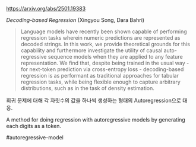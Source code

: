 https://arxiv.org/abs/2501.19383

*Decoding-based Regression* (Xingyou Song, Dara Bahri)

> Language models have recently been shown capable of performing regression tasks wherein numeric predictions are represented as decoded strings. In this work, we provide theoretical grounds for this capability and furthermore investigate the utility of causal auto-regressive sequence models when they are applied to any feature representation. We find that, despite being trained in the usual way - for next-token prediction via cross-entropy loss - decoding-based regression is as performant as traditional approaches for tabular regression tasks, while being flexible enough to capture arbitrary distributions, such as in the task of density estimation.

회귀 문제에 대해 각 자릿수의 값을 하나씩 생성하는 형태의 Autoregression으로 대응.

<english>
A method for doing regression with autoregressive models by generating each digits as a token.
</english>

#autoregressive-model 